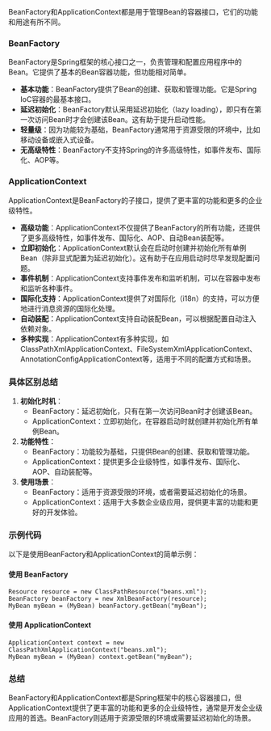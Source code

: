 BeanFactory和ApplicationContext都是用于管理Bean的容器接口，它们的功能和用途有所不同。
### BeanFactory
BeanFactory是Spring框架的核心接口之一，负责管理和配置应用程序中的Bean。它提供了基本的Bean容器功能，但功能相对简单。

- **基本功能**：BeanFactory提供了Bean的创建、获取和管理功能。它是Spring IoC容器的最基本接口。
- **延迟初始化**：BeanFactory默认采用延迟初始化（lazy loading），即只有在第一次访问Bean时才会创建该Bean。这有助于提升启动性能。
- **轻量级**：因为功能较为基础，BeanFactory通常用于资源受限的环境中，比如移动设备或嵌入式设备。
- **无高级特性**：BeanFactory不支持Spring的许多高级特性，如事件发布、国际化、AOP等。
### ApplicationContext
ApplicationContext是BeanFactory的子接口，提供了更丰富的功能和更多的企业级特性。

- **高级功能**：ApplicationContext不仅提供了BeanFactory的所有功能，还提供了更多高级特性，如事件发布、国际化、AOP、自动Bean装配等。
- **立即初始化**：ApplicationContext默认会在启动时创建并初始化所有单例Bean（除非显式配置为延迟初始化）。这有助于在应用启动时尽早发现配置问题。
- **事件机制**：ApplicationContext支持事件发布和监听机制，可以在容器中发布和监听各种事件。
- **国际化支持**：ApplicationContext提供了对国际化（i18n）的支持，可以方便地进行消息资源的国际化处理。
- **自动装配**：ApplicationContext支持自动装配Bean，可以根据配置自动注入依赖对象。
- **多种实现**：ApplicationContext有多种实现，如ClassPathXmlApplicationContext、FileSystemXmlApplicationContext、AnnotationConfigApplicationContext等，适用于不同的配置方式和场景。
### 具体区别总结

1. **初始化时机**：
   - BeanFactory：延迟初始化，只有在第一次访问Bean时才创建该Bean。
   - ApplicationContext：立即初始化，在容器启动时就创建并初始化所有单例Bean。
2. **功能特性**：
   - BeanFactory：功能较为基础，只提供Bean的创建、获取和管理功能。
   - ApplicationContext：提供更多企业级特性，如事件发布、国际化、AOP、自动装配等。
3. **使用场景**：
   - BeanFactory：适用于资源受限的环境，或者需要延迟初始化的场景。
   - ApplicationContext：适用于大多数企业级应用，提供更丰富的功能和更好的开发体验。
### 示例代码
以下是使用BeanFactory和ApplicationContext的简单示例：
#### 使用 BeanFactory
```
Resource resource = new ClassPathResource("beans.xml");
BeanFactory beanFactory = new XmlBeanFactory(resource);
MyBean myBean = (MyBean) beanFactory.getBean("myBean");
```
#### 使用 ApplicationContext
```
ApplicationContext context = new ClassPathXmlApplicationContext("beans.xml");
MyBean myBean = (MyBean) context.getBean("myBean");
```
### 总结
BeanFactory和ApplicationContext都是Spring框架中的核心容器接口，但ApplicationContext提供了更丰富的功能和更多的企业级特性，通常是开发企业级应用的首选。BeanFactory则适用于资源受限的环境或需要延迟初始化的场景。
